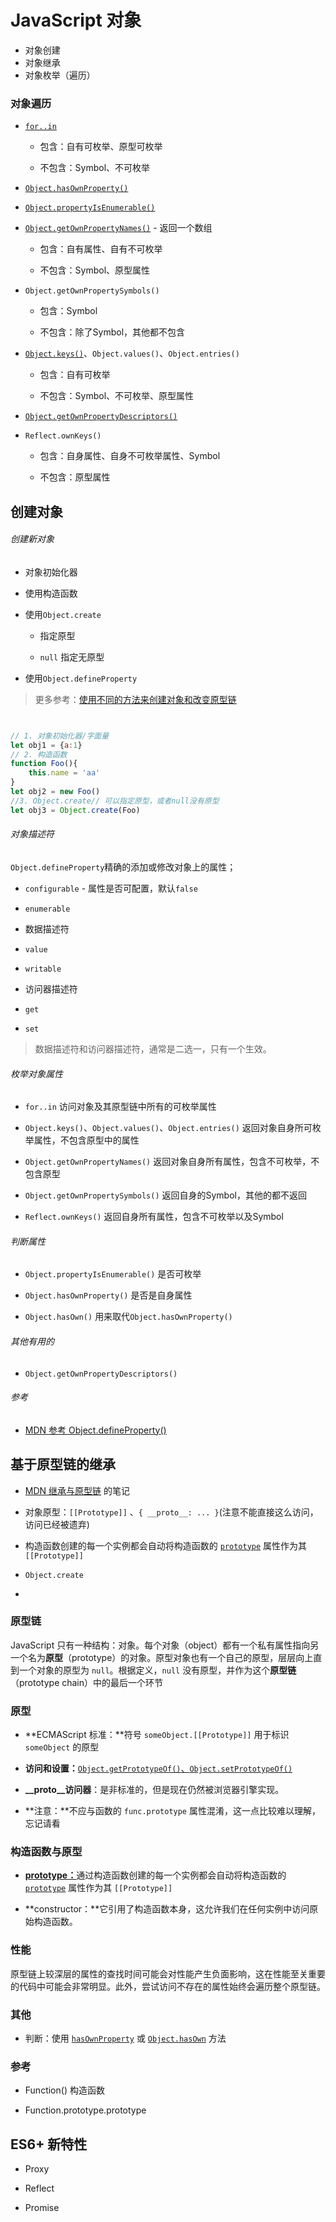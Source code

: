 # JavaScript 对象

- 对象创建
- 对象继承
- 对象枚举（遍历）



### 对象遍历

* [`for..in`](https://developer.mozilla.org/zh-CN/docs/Web/JavaScript/Reference/Statements/for...in) 

  * 包含：自有可枚举、原型可枚举

  * 不包含：Symbol、不可枚举

* [`Object.hasOwnProperty()`](https://developer.mozilla.org/zh-CN/docs/Web/JavaScript/Reference/Global_Objects/Object/hasOwnProperty)

* [`Object.propertyIsEnumerable()`](https://developer.mozilla.org/zh-CN/docs/Web/JavaScript/Reference/Global_Objects/Object/propertyIsEnumerable)

* [`Object.getOwnPropertyNames()`](https://developer.mozilla.org/zh-CN/docs/Web/JavaScript/Reference/Global_Objects/Object/getOwnPropertyNames) - 返回一个数组

  * 包含：自有属性、自有不可枚举

  * 不包含：Symbol、原型属性

* `Object.getOwnPropertySymbols()`

  * 包含：Symbol

  * 不包含：除了Symbol，其他都不包含

* [`Object.keys()`](https://developer.mozilla.org/zh-CN/docs/Web/JavaScript/Reference/Global_Objects/Object/keys)、`Object.values()`、`Object.entries()`

  * 包含：自有可枚举

  * 不包含：Symbol、不可枚举、原型属性

* [`Object.getOwnPropertyDescriptors()`](https://developer.mozilla.org/zh-CN/docs/Web/JavaScript/Reference/Global_Objects/Object/getOwnPropertyDescriptors)

* `Reflect.ownKeys()`

  * 包含：自身属性、自身不可枚举属性、Symbol

  * 不包含：原型属性

## 创建对象

###### 创建新对象

- 对象初始化器

- 使用构造函数

- 使用`Object.create`
  - 指定原型

  - `null` 指定无原型

- 使用`Object.defineProperty`

> 更多参考：[使用不同的方法来创建对象和改变原型链](https://developer.mozilla.org/zh-CN/docs/Web/JavaScript/Inheritance_and_the_prototype_chain#使用不同的方法来创建对象和改变原型链)

```js


// 1. 对象初始化器/字面量
let obj1 = {a:1}
// 2. 构造函数
function Foo(){
    this.name = 'aa'
}
let obj2 = new Foo()
//3. Object.create// 可以指定原型，或者null没有原型
let obj3 = Object.create(Foo)
```



###### 对象描述符

`Object.defineProperty`精确的添加或修改对象上的属性；

- `configurable` - 属性是否可配置，默认`false`

- `enumerable`

- 数据描述符

- `value`

- `writable`

- 访问器描述符

- `get`

- `set`

> 数据描述符和访问器描述符，通常是二选一，只有一个生效。

###### 枚举对象属性

- `for..in`  访问对象及其原型链中所有的可枚举属性

- `Object.keys()`、`Object.values()`、`Object.entries()` 返回对象自身所可枚举属性，不包含原型中的属性

- `Object.getOwnPropertyNames()` 返回对象自身所有属性，包含不可枚举，不包含原型

- `Object.getOwnPropertySymbols()` 返回自身的Symbol，其他的都不返回

- `Reflect.ownKeys()` 返回自身所有属性，包含不可枚举以及Symbol

###### 判断属性

- `Object.propertyIsEnumerable()`  是否可枚举

- `Object.hasOwnProperty()` 是否是自身属性

- `Object.hasOwn()` 用来取代`Object.hasOwnProperty()`

###### 其他有用的

- `Object.getOwnPropertyDescriptors()`

###### 参考

- [MDN 参考 Object.defineProperty()](https://developer.mozilla.org/zh-CN/docs/Web/JavaScript/Reference/Global_Objects/Object/defineProperty)

## 基于原型链的继承

- [MDN 继承与原型链](https://developer.mozilla.org/zh-CN/docs/Web/JavaScript/Inheritance_and_the_prototype_chain#基于原型链的继承) 的笔记

- 对象原型：`[[Prototype]]` 、`{ __proto__: ... }`(注意不能直接这么访问，访问已经被遗弃)
- 构造函数创建的每一个实例都会自动将构造函数的 [`prototype`](https://developer.mozilla.org/zh-CN/docs/Web/JavaScript/Reference/Global_Objects/Function/prototype) 属性作为其 `[[Prototype]]`
- `Object.create`
- 

### 原型链

JavaScript 只有一种结构：对象。每个对象（object）都有一个私有属性指向另一个名为**原型**（prototype）的对象。原型对象也有一个自己的原型，层层向上直到一个对象的原型为 `null`。根据定义，`null` 没有原型，并作为这个**原型链**（prototype chain）中的最后一个环节

### 原型

- **ECMAScript 标准：**符号 `someObject.[[Prototype]]` 用于标识 `someObject` 的原型

- **访问和设置：**[`Object.getPrototypeOf()`](https://developer.mozilla.org/zh-CN/docs/Web/JavaScript/Reference/Global_Objects/Object/getPrototypeOf)[、](https://developer.mozilla.org/zh-CN/docs/Web/JavaScript/Reference/Global_Objects/Object/getPrototypeOf)[`Object.setPrototypeOf()`](https://developer.mozilla.org/zh-CN/docs/Web/JavaScript/Reference/Global_Objects/Object/setPrototypeOf)

- **__proto__访问器**：是非标准的，但是现在仍然被浏览器引擎实现。

- **注意：**不应与函数的 `func.prototype` 属性混淆，这一点比较难以理解，忘记请看

### 构造函数与原型

- [**prototype：**](https://developer.mozilla.org/zh-CN/docs/Web/JavaScript/Reference/Global_Objects/Function/prototype)通过构造函数创建的每一个实例都会自动将构造函数的 [`prototype`](https://developer.mozilla.org/zh-CN/docs/Web/JavaScript/Reference/Global_Objects/Function/prototype) 属性作为其 `[[Prototype]]`

- **constructor：**它引用了构造函数本身，这允许我们在任何实例中访问原始构造函数。

### 性能

原型链上较深层的属性的查找时间可能会对性能产生负面影响，这在性能至关重要的代码中可能会非常明显。此外，尝试访问不存在的属性始终会遍历整个原型链。

### 其他

- 判断：使用 [`hasOwnProperty`](https://developer.mozilla.org/zh-CN/docs/Web/JavaScript/Reference/Global_Objects/Object/hasOwnProperty) 或 [`Object.hasOwn`](https://developer.mozilla.org/zh-CN/docs/Web/JavaScript/Reference/Global_Objects/Object/hasOwn) 方法

### 参考

- Function() 构造函数

- Function.prototype.prototype

## ES6+ 新特性

- Proxy

- Reflect

- Promise



